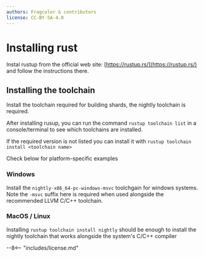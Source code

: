 ```yaml
---
authors: Fragcolor & contributors
license: CC-BY-SA-4.0
---
```


# Installing rust

Instal rustup from the official web site: [https://rustup.rs/](https://rustup.rs/) and follow the instructions there.

## Installing the toolchain

Install the toolchain required for building shards, the nightly toolchain is required.

After installing rusup, you can run the command `rustup toolchain list` in a console/terminal to see which toolchains are installed.

If the required version is not listed you can install it with `rustup toolchain install <toolchain name>`

Check below for platform-specific examples

### Windows

Install the `nightly-x86_64-pc-windows-msvc` toolchgain for windows systems. Note the `-msvc` suffix here is required when used alongside the recommended LLVM C/C++ toolchain.

### MacOS / Linux

Installing `rustup toolchain install nightly` should be enough to install the nightly toolchain that works alongside the system's C/C++ compiler

--8<-- "includes/license.md"
